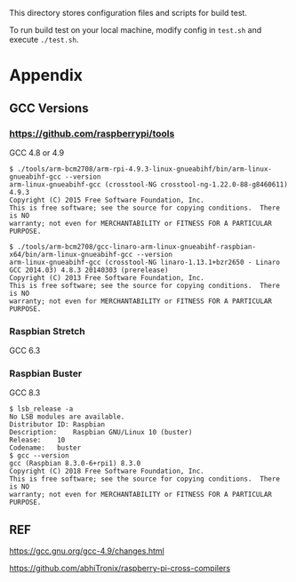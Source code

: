 This directory stores configuration files and scripts for build test.

To run build test on your local machine, modify config in  `test.sh` and execute `./test.sh`.

# Appendix

## GCC Versions

### https://github.com/raspberrypi/tools

GCC 4.8 or 4.9


```
$ ./tools/arm-bcm2708/arm-rpi-4.9.3-linux-gnueabihf/bin/arm-linux-gnueabihf-gcc --version
arm-linux-gnueabihf-gcc (crosstool-NG crosstool-ng-1.22.0-88-g8460611) 4.9.3
Copyright (C) 2015 Free Software Foundation, Inc.
This is free software; see the source for copying conditions.  There is NO
warranty; not even for MERCHANTABILITY or FITNESS FOR A PARTICULAR PURPOSE.
```

```
$ ./tools/arm-bcm2708/gcc-linaro-arm-linux-gnueabihf-raspbian-x64/bin/arm-linux-gnueabihf-gcc --version
arm-linux-gnueabihf-gcc (crosstool-NG linaro-1.13.1+bzr2650 - Linaro GCC 2014.03) 4.8.3 20140303 (prerelease)
Copyright (C) 2013 Free Software Foundation, Inc.
This is free software; see the source for copying conditions.  There is NO
warranty; not even for MERCHANTABILITY or FITNESS FOR A PARTICULAR PURPOSE.
```

### Raspbian Stretch

GCC 6.3

### Raspbian Buster

GCC 8.3

```
$ lsb_release -a
No LSB modules are available.
Distributor ID:	Raspbian
Description:	Raspbian GNU/Linux 10 (buster)
Release:	10
Codename:	buster
$ gcc --version
gcc (Raspbian 8.3.0-6+rpi1) 8.3.0
Copyright (C) 2018 Free Software Foundation, Inc.
This is free software; see the source for copying conditions.  There is NO
warranty; not even for MERCHANTABILITY or FITNESS FOR A PARTICULAR PURPOSE.
```

## REF

https://gcc.gnu.org/gcc-4.9/changes.html

https://github.com/abhiTronix/raspberry-pi-cross-compilers